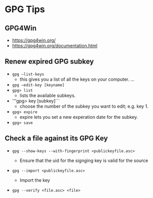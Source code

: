 
# GPG Tips

## GPG4Win
- https://gpg4win.org/
- https://gpg4win.org/documentation.html

## Renew expired GPG subkey
- ```gpg –list-keys```
  * this gives you a list of all the keys on your computer. ...
- ```gpg –edit-key [keyname]```
- ```gpg> list```
  * lists the available subkeys.
- '''gpg> key [subkey]```
  * choose the number of the subkey you want to edit; e.g. key 1.
- ```gpg> expire``` 
  * expire lets you set a new experation date for the subkey.
- ```gpg> save```


## Check a file against its GPG Key

- ```gpg --show-keys --with-fingerprint <publickeyfile.asc>```
  + Ensure that the uid for the signging key is valid for the source 

- ```gpg --import <publickeyfile.asc>```
  + Import the key

- ```gpg --verify <file.asc> <file>```

